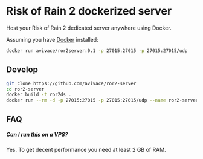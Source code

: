 # Risk of Rain 2 dockerized server

Host your Risk of Rain 2 dedicated server anywhere using Docker.

Assuming you have [Docker](https://docs.docker.com/get-docker/) installed:

```bash
docker run avivace/ror2server:0.1 -p 27015:27015 -p 27015:27015/udp
```

## Develop

```bash
git clone https://github.com/avivace/ror2-server
cd ror2-server
docker build -t ror2ds .
docker run --rm -d -p 27015:27015 -p 27015:27015/udp --name ror2-server ror2ds
```

## FAQ

##### Can I run this on a VPS?

Yes. To get decent performance you need at least 2 GB of RAM.
